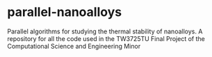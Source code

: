 # parallel-nanoalloys
Parallel algorithms for studying the thermal stability of nanoalloys. A repository for all the code used in the TW3725TU Final Project of the Computational Science and Engineering Minor
